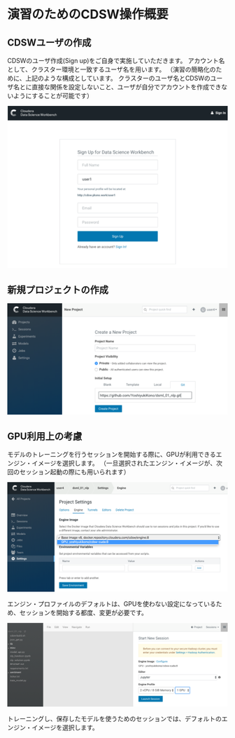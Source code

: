 # 演習のためのCDSW操作概要

## CDSWユーザの作成

CDSWのユーザ作成(Sign up)をご自身で実施していただきます。
アカウント名として、クラスター環境と一致するユーザ名を用います。
（演習の簡略化のために、上記のような構成としています。
クラスターのユーザ名とCDSWのユーザ名とに直接な関係を設定しないこと、ユーザが自分でアカウントを作成できないようにすることが可能です）

![](./signup.png)

## 新規プロジェクトの作成

![](./new-project.png)

## GPU利用上の考慮

モデルのトレーニングを行うセッションを開始する際に、GPUが利用できるエンジン・イメージを選択します。
（一旦選択されたエンジン・イメージが、次回のセッション起動の際にも用いられます）

![](./engine-image.png)

エンジン・プロファイルのデフォルトは、GPUを使わない設定になっているため、セッションを開始する都度、変更が必要です。

![](./new-session.png)

トレーニングし、保存したモデルを使うためのセッションでは、デフォルトのエンジン・イメージを選択します。


